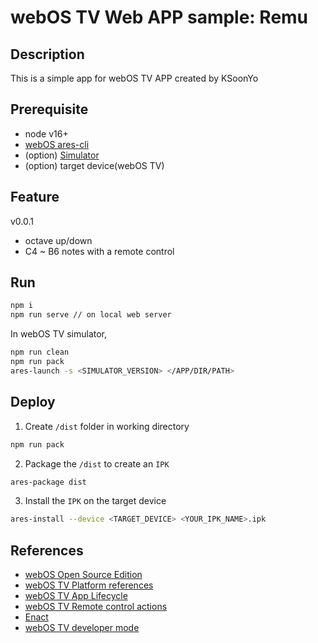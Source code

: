 # webOS TV Web APP sample: Remu

## Description

This is a simple app for webOS TV APP created by KSoonYo

## Prerequisite

- node v16+
- [webOS ares-cli](https://webostv.developer.lge.com/develop/tools/cli-introduction)
- (option) [Simulator](https://webostv.developer.lge.com/develop/tools/simulator-introduction)
- (option) target device(webOS TV)

## Feature

v0.0.1

- octave up/down
- C4 ~ B6 notes with a remote control

## Run

```bash
npm i
npm run serve // on local web server
```

In webOS TV simulator,

```bash
npm run clean
npm run pack
ares-launch -s <SIMULATOR_VERSION> </APP/DIR/PATH>
```

## Deploy

1. Create `/dist` folder in working directory

```bash
npm run pack
```

2. Package the `/dist` to create an `IPK`

```bash
ares-package dist
```

3. Install the `IPK` on the target device

```bash
ares-install --device <TARGET_DEVICE> <YOUR_IPK_NAME>.ipk
```

## References

- [webOS Open Source Edition](https://www.webosose.org/docs/guides/getting-started/hello-webos-ose/)
- [webOS TV Platform references](https://webostv.developer.lge.com/develop/references/appinfo-json)
- [webOS TV App Lifecycle](https://webostv.developer.lge.com/develop/guides/app-lifecycle-management)
- [webOS TV Remote control actions](https://webostv.developer.lge.com/develop/guides/magic-remote)
- [Enact](https://enactjs.com/)
- [webOS TV developer mode](https://webostv.developer.lge.com/develop/getting-started/developer-mode-app)

